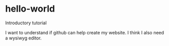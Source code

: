 # hello-world
Introductory tutorial

I want to understand if github can help create my website.  I think I also need a wysiwyg editor.
